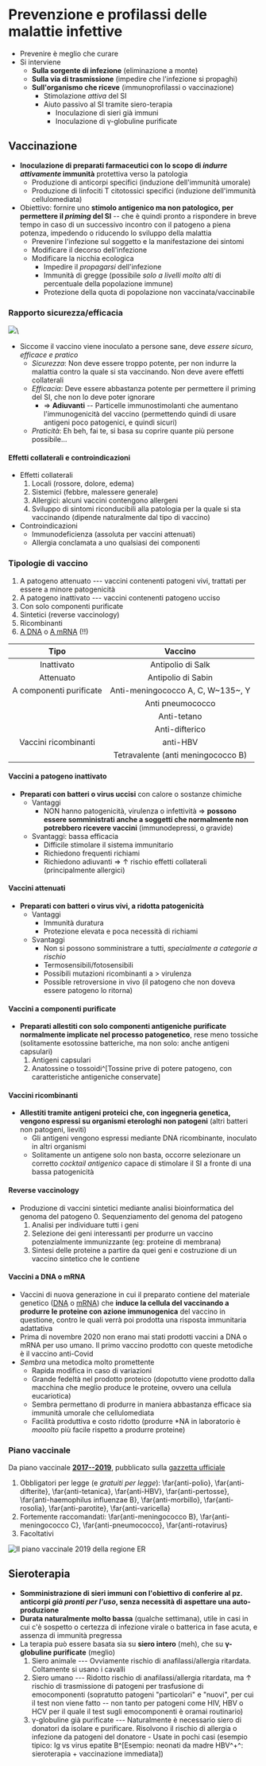 # Prevenzione e profilassi delle malattie infettive
- Prevenire è meglio che curare
- Si interviene
    - __Sulla sorgente di infezione__ (eliminazione a monte)
    - __Sulla via di trasmissione__ (impedire che l'infezione si propaghi)
    - __Sull'organismo che riceve__ (immunoprofilassi o vaccinazione)
        - Stimolazione _attiva_ del SI
        - Aiuto passivo al SI tramite siero-terapia
            - Inoculazione di sieri già immuni
            - Inoculazione di γ-globuline purificate

## Vaccinazione
- __Inoculazione di preparati farmaceutici con lo scopo di _indurre attivamente_ immunità__ protettiva verso la patologia
    - Produzione di anticorpi specifici (induzione dell'immunità umorale)
    - Produzione di linfociti T citotossici specifici (induzione dell'immunità cellulomediata)
- Obiettivo: fornire uno __stimolo antigenico ma non patologico, per permettere il _priming_ del SI__ -- che è quindi pronto a rispondere in breve tempo in caso di un successivo incontro con il patogeno a piena potenza, impedendo o riducendo lo sviluppo della malattia
    - Prevenire l'infezione sul soggetto e la manifestazione dei sintomi
    - Modificare il decorso dell'infezione
    - Modificare la nicchia ecologica
        - Impedire il _propagarsi_ dell'infezione
        - Immunità di gregge (possibile _solo a livelli molto alti_ di percentuale della popolazione immune)
        - Protezione della quota di popolazione non vaccinata/vaccinabile


### Rapporto sicurezza/efficacia

![](img/differenti-classi-vaccini.png)\ 

- Siccome il vaccino viene inoculato a persone sane, deve _essere sicuro, efficace e pratico_
    - _Sicurezza_: Non deve essere troppo potente, per non indurre la malattia contro la quale si sta vaccinando. Non deve avere effetti collaterali
    - _Efficacia_: Deve essere abbastanza potente per permettere il priming del SI, che non lo deve poter ignorare
        - ⇒ __Adiuvanti__ -- Particelle immunostimolanti che aumentano l'immunogenicità del vaccino (permettendo quindi di usare antigeni poco patogenici, e quindi sicuri)
    - _Praticità_: Eh beh, fai te, si basa su coprire quante più persone possibile...

#### Effetti collaterali e controindicazioni
- Effetti collaterali
    1. Locali (rossore, dolore, edema)
    2. Sistemici (febbre, malessere generale)
    3. Allergici: alcuni vaccini contengono allergeni
    4. Sviluppo di sintomi riconducibili alla patologia per la quale si sta vaccinando (dipende naturalmente dal tipo di vaccino)
- Controindicazioni
    - Immunodeficienza (assoluta per vaccini attenuati)
    - Allergia conclamata a uno qualsiasi dei componenti

### Tipologie di vaccino
1. A patogeno attenuato --- vaccini contenenti patogeni vivi, trattati per essere a minore patogenicità
2. A patogeno inattivato --- vaccini contenenti patogeno ucciso
3. Con solo componenti purificate
4. Sintetici (reverse vaccinology)
5. Ricombinanti
6. [A DNA](https://en.wikipedia.org/wiki/DNA_vaccine) o [A mRNA](https://it.wikipedia.org/wiki/Vaccino_a_RNA) (!!)

| Tipo | Vaccino |
|:---:|:---:|
|Inattivato| Antipolio di Salk |
|Attenuato | Antipolio di Sabin|
|A componenti purificate|Anti-meningococco A, C, W~135~, Y|
||Anti pneumococco|
||Anti-tetano|
||Anti-difterico|
|Vaccini ricombinanti| anti-HBV|
||Tetravalente (anti meningococco B)|


#### Vaccini a patogeno inattivato
- __Preparati con batteri o virus uccisi__ con calore o sostanze chimiche
    - Vantaggi
        - NON hanno patogenicità, virulenza o infettività ⇒ __possono essere somministrati anche a soggetti che normalmente non potrebbero ricevere vaccini__ (immunodepressi, o gravide)
    - Svantaggi: bassa efficacia
        - Difficile stimolare il sistema immunitario
        - Richiedono frequenti richiami
        - Richiedono adiuvanti ⇒ ↑ rischio effetti collaterali (principalmente allergici)

#### Vaccini attenuati
- __Preparati con batteri o virus vivi, a ridotta patogenicità__
    - Vantaggi
        - Immunità duratura
        - Protezione elevata e poca necessità di richiami
    - Svantaggi
        - Non si possono somministrare a tutti, _specialmente a categorie a rischio_
        - Termosensibili/fotosensibili
        - Possibili mutazioni ricombinanti a > virulenza
        - Possible retroversione in vivo (il patogeno che non doveva essere patogeno lo ritorna)

#### Vaccini a componenti purificate
- __Preparati allestiti con solo componenti antigeniche purificate normalmente implicate nel processo patogenetico__, rese meno tossiche (solitamente esotossine batteriche, ma non solo: anche antigeni capsulari)
    1. Antigeni capsulari
    2. Anatossine o tossoidi^[Tossine prive di potere patogeno, con caratteristiche antigeniche conservate]

#### Vaccini ricombinanti
- __Allestiti tramite antigeni proteici che, con ingegneria genetica, vengono espressi su organismi eterologhi non patogeni__ (altri batteri non patogeni, lieviti)
    - Gli antigeni vengono espressi mediante DNA ricombinante, inoculato in altri organismi
    - Solitamente un antigene solo non basta, occorre selezionare un corretto _cocktail antigenico_ capace di stimolare il SI a fronte di una bassa patogenicità

#### Reverse vaccinology
- Produzione di vaccini sintetici mediante analisi bioinformatica del genoma del patogeno
    0. Sequenziamento del genoma del patogeno
    1. Analisi per individuare tutti i geni
    2. Selezione dei geni interessanti per produrre un vaccino potenzialmente immunizzante (eg: proteine di membrana)
    3. Sintesi delle proteine a partire da quei geni e costruzione di un vaccino sintetico che le contiene

#### Vaccini a DNA o mRNA
- Vaccini di nuova generazione in cui il preparato contiene del materiale genetico ([DNA](https://en.wikipedia.org/wiki/DNA_vaccine) o [mRNA](https://it.wikipedia.org/wiki/Vaccino_a_RNA)) che __induce la cellula del vaccinando a produrre le proteine con azione immunogenica__ del vaccino in questione, contro le quali verrà poi prodotta una risposta immunitaria adattativa
- Prima di novembre 2020 non erano mai stati prodotti vaccini a DNA o mRNA per uso umano. Il primo vaccino prodotto con queste metodiche è il vaccino anti-Covid
- _Sembra_ una metodica molto promettente
	- Rapida modifica in caso di variazioni
	- Grande fedeltà nel prodotto proteico (dopotutto viene prodotto dalla macchina che meglio produce le proteine, ovvero una cellula eucariotica)
	- Sembra permettano di produrre in maniera abbastanza efficace sia immunità umorale che cellulomediata
	- Facilità produttiva e costo ridotto (produrre \*NA in laboratorio è _mooolto_ più facile rispetto a produrre proteine)

### Piano vaccinale

Da piano vaccinale [__2017--2019__](http://www.salute.gov.it/portale/vaccinazioni/dettaglioContenutiVaccinazioni.jsp?lingua=italiano&id=4829&area=vaccinazioni&menu=vuoto), pubblicato sulla [gazzetta ufficiale](https://www.trovanorme.salute.gov.it/norme/renderPdf.spring?seriegu=SG&datagu=18/02/2017&redaz=17A01195&artp=1&art=1&subart=1&subart1=10&vers=1&prog=001)

1. Obbligatori per legge (e _gratuiti per legge_): \far{anti-polio}, \far{anti-difterite}, \far{anti-tetanica}, \far{anti-HBV}, \far{anti-pertosse}, \far{anti-haemophilus influenzae B}, \far{anti-morbillo}, \far{anti-rosolia}, \far{anti-parotite}, \far{anti-varicella}
2. Fortemente raccomandati: \far{anti-meningococco B}, \far{anti-meningococco C}, \far{anti-pneumococco}, \far{anti-rotavirus}
3. Facoltativi


![Il piano vaccinale 2019 della regione ER](img/piano-vaccinale-emilia-romagna-2019.png)

## Sieroterapia
- __Somministrazione di sieri immuni con l'obiettivo di conferire al pz. anticorpi _già pronti per l'uso_, senza necessità di aspettare una auto-produzione__
- __Durata naturalmente molto bassa__ (qualche settimana), utile in casi in cui c'è sospetto o certezza di infezione virale o batterica in fase acuta, e assenza di immunità pregressa
- La terapia può essere basata sia su __siero intero__ (meh), che su __γ-globuline purificate__ (meglio)
    1. Siero animale --- Ovviamente rischio di anafilassi/allergia ritardata. Coltamente si usano i cavalli
    2. Siero umano --- Ridotto rischio di anafilassi/allergia ritardata, ma ↑ rischio di trasmissione di patogeni per trasfusione di emocomponenti (sopratutto patogeni "particolari" e "nuovi", per cui il test non viene fatto -- non tanto per patogeni come HIV, HBV o HCV per il quale il test sugli emocomponenti è oramai routinario)
    3. γ-globuline già purificate --- Naturalmente è necessario siero di donatori da isolare e purificare. Risolvono il rischio di allergia o infezione da patogeni del donatore
            - Usate in pochi casi (esempio tipico: Ig vs virus epatite B^[Esempio: neonati da madre HBV^+^: sieroterapia + vaccinazione immediata])
